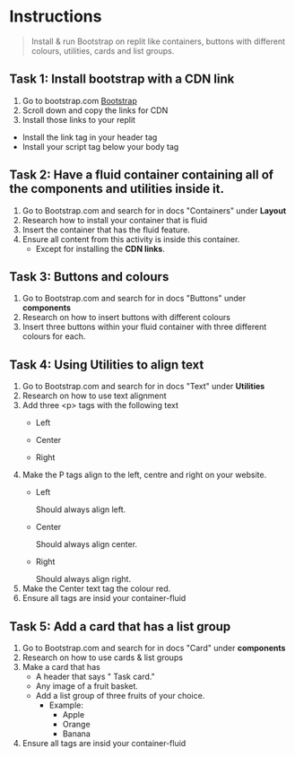 # Instructions

> Install & run Bootstrap on replit like containers, buttons with different colours, utilities, cards and list groups.


## Task 1: Install bootstrap with a CDN link
1. Go to bootstrap.com [Bootstrap](https://getbootstrap.com/)
2. Scroll down and copy the links for CDN
3. Install those links to your replit
  - Install the link tag in your header tag
  - Install your script tag below your body tag

## Task 2: Have a fluid container containing all of the components and utilities inside it.
1. Go to Bootstrap.com and search for in docs "Containers" under **Layout**
2. Research how to install your container that is fluid
3. Insert the container that has the fluid feature.
4. Ensure all content from this activity is inside this container.
    - Except for installing the **CDN links**.

## Task 3: Buttons and colours
1. Go to Bootstrap.com and search for in docs "Buttons" under **components**
2. Research on how to insert buttons with different colours
3. Insert three buttons within your fluid container with three different colours for each.

## Task 4: Using Utilities to align text
1. Go to Bootstrap.com and search for in docs "Text" under **Utilities**
2. Research on how to use text alignment
3. Add three \<p\> tags with the following text
    - <p>Left</p>
    - <p>Center</p>
    - <p>Right</p>
4. Make the P tags align to the left, centre and right on your website.
    - <p>Left</p> Should always align left.
    - <p>Center</p> Should always align center.
    - <p>Right</p> Should always align right.
5. Make the Center text tag the colour red.
6. Ensure all tags are insid your container-fluid

## Task 5: Add a card that has a list group
1. Go to Bootstrap.com and search for in docs "Card" under **components**
2. Research on how to use cards & list groups
3. Make a card that has
    - A header that says " Task card."
    - Any image of a fruit basket.
    - Add a list group of three fruits of your choice.
      - Example:
        - Apple
        - Orange
        - Banana
4. Ensure all tags are insid your container-fluid